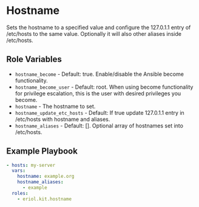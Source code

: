 # Hostname

Sets the hostname to a specified value and configure the 127.0.1.1 entry of
/etc/hosts to the same value. Optionally it will also other aliases inside
/etc/hosts.

## Role Variables

* `hostname_become` - Default: true. Enable/disable the Ansible become
  functionality.
* `hostname_become_user` - Default: root. When using become functionality for
  privilege escalation, this is the user with desired privileges you become.
* `hostname` - The hostname to set.
* `hostname_update_etc_hosts` - Default: If true update 127.0.1.1 entry in
  /etc/hosts with hostname and aliases.
* `hostname_aliases` - Default: []. Optional array of hostnames set into
  /etc/hosts.

## Example Playbook

```yaml
- hosts: my-server
  vars:
    hostname: example.org
    hostname_aliases:
      - example
  roles:
    - eriol.kit.hostname
```

